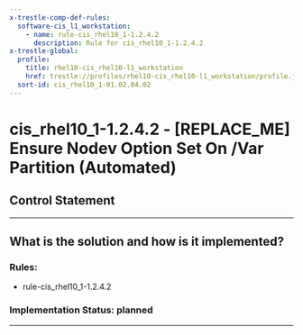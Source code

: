 ```yaml
---
x-trestle-comp-def-rules:
  software-cis_l1_workstation:
    - name: rule-cis_rhel10_1-1.2.4.2
      description: Rule for cis_rhel10_1-1.2.4.2
x-trestle-global:
  profile:
    title: rhel10-cis_rhel10-l1_workstation
    href: trestle://profiles/rhel10-cis_rhel10-l1_workstation/profile.json
  sort-id: cis_rhel10_1-01.02.04.02
---
```


# cis_rhel10_1-1.2.4.2 - \[REPLACE_ME\] Ensure Nodev Option Set On /Var Partition (Automated)

## Control Statement

______________________________________________________________________

## What is the solution and how is it implemented?

<!-- For implementation status enter one of: implemented, partial, planned, alternative, not-applicable -->

<!-- Note that the list of rules under ### Rules: is read-only and changes will not be captured after assembly to JSON -->

<!-- Add control implementation description here for control: cis_rhel10_1-1.2.4.2 -->

### Rules:

  - rule-cis_rhel10_1-1.2.4.2

### Implementation Status: planned

______________________________________________________________________
